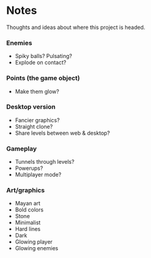 # Notes

Thoughts and ideas about where this project is headed.

### Enemies
- Spiky balls? Pulsating?
- Explode on contact?

### Points (the game object)
- Make them glow?

### Desktop version
- Fancier graphics?
- Straight clone?
- Share levels between web & desktop?

### Gameplay
- Tunnels through levels?
- Powerups?
- Multiplayer mode?

### Art/graphics
- Mayan art
- Bold colors
- Stone
- Minimalist
- Hard lines
- Dark
- Glowing player
- Glowing enemies